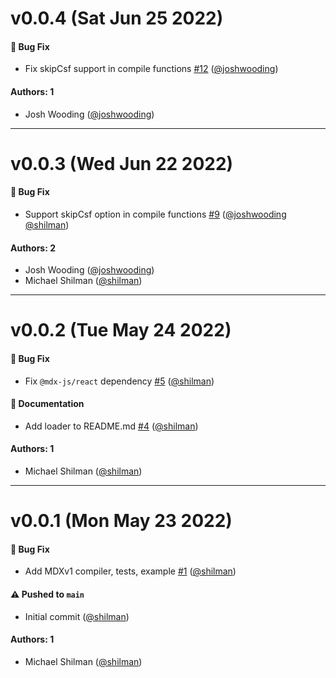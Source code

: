 # v0.0.4 (Sat Jun 25 2022)

#### 🐛 Bug Fix

- Fix skipCsf support in compile functions [#12](https://github.com/storybookjs/mdx1-csf/pull/12) ([@joshwooding](https://github.com/joshwooding))

#### Authors: 1

- Josh Wooding ([@joshwooding](https://github.com/joshwooding))

---

# v0.0.3 (Wed Jun 22 2022)

#### 🐛 Bug Fix

- Support skipCsf option in compile functions [#9](https://github.com/storybookjs/mdx1-csf/pull/9) ([@joshwooding](https://github.com/joshwooding) [@shilman](https://github.com/shilman))

#### Authors: 2

- Josh Wooding ([@joshwooding](https://github.com/joshwooding))
- Michael Shilman ([@shilman](https://github.com/shilman))

---

# v0.0.2 (Tue May 24 2022)

#### 🐛 Bug Fix

- Fix `@mdx-js/react` dependency [#5](https://github.com/storybookjs/mdx1-csf/pull/5) ([@shilman](https://github.com/shilman))

#### 📝 Documentation

- Add loader to README.md [#4](https://github.com/storybookjs/mdx1-csf/pull/4) ([@shilman](https://github.com/shilman))

#### Authors: 1

- Michael Shilman ([@shilman](https://github.com/shilman))

---

# v0.0.1 (Mon May 23 2022)

#### 🐛 Bug Fix

- Add MDXv1 compiler, tests, example [#1](https://github.com/storybookjs/mdx1-csf/pull/1) ([@shilman](https://github.com/shilman))

#### ⚠️ Pushed to `main`

- Initial commit ([@shilman](https://github.com/shilman))

#### Authors: 1

- Michael Shilman ([@shilman](https://github.com/shilman))
